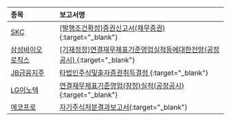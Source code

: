 | **종목** |      |**보고서명** |
| :------- | :--- |:----------- |
| [SKC](/011790/#dart) | | [[발행조건확정]증권신고서(채무증권)](https://dart.fss.or.kr/dsaf001/main.do?rcpNo=20241023000258){:target="_blank"} |
| [삼성바이오로직스](/207940/#dart) | | [[기재정정]연결재무제표기준영업실적등에대한전망(공정공시)              ](https://dart.fss.or.kr/dsaf001/main.do?rcpNo=20241023800279){:target="_blank"} |
| [JB금융지주](/175330/#dart) | | [타법인주식및출자증권취득결정              ](https://dart.fss.or.kr/dsaf001/main.do?rcpNo=20241023800306){:target="_blank"} |
| [LG이노텍](/011070/#dart) | | [연결재무제표기준영업(잠정)실적(공정공시)              ](https://dart.fss.or.kr/dsaf001/main.do?rcpNo=20241023800292){:target="_blank"} |
| [에코프로](/086520/#dart) | | [자기주식처분결과보고서](https://dart.fss.or.kr/dsaf001/main.do?rcpNo=20241023000250){:target="_blank"} |